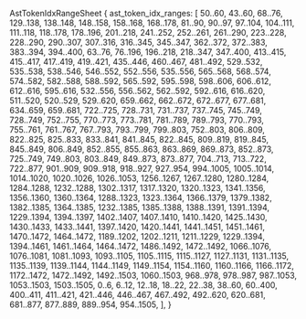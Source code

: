 AstTokenIdxRangeSheet {
    ast_token_idx_ranges: [
        50..60,
        43..60,
        68..76,
        129..138,
        138..148,
        148..158,
        158..168,
        168..178,
        81..90,
        90..97,
        97..104,
        104..111,
        111..118,
        118..178,
        178..196,
        201..218,
        241..252,
        252..261,
        261..290,
        223..228,
        228..290,
        290..307,
        307..316,
        316..345,
        345..347,
        362..372,
        372..383,
        383..394,
        394..400,
        63..76,
        76..196,
        196..218,
        218..347,
        347..400,
        413..415,
        415..417,
        417..419,
        419..421,
        435..446,
        460..467,
        481..492,
        529..532,
        535..538,
        538..546,
        546..552,
        552..556,
        535..556,
        565..568,
        568..574,
        574..582,
        582..588,
        588..592,
        565..592,
        595..598,
        598..606,
        606..612,
        612..616,
        595..616,
        532..556,
        556..562,
        562..592,
        592..616,
        616..620,
        511..520,
        520..529,
        529..620,
        659..662,
        662..672,
        672..677,
        677..681,
        634..659,
        659..681,
        722..725,
        728..731,
        731..737,
        737..745,
        745..749,
        728..749,
        752..755,
        770..773,
        773..781,
        781..789,
        789..793,
        770..793,
        755..761,
        761..767,
        767..793,
        793..799,
        799..803,
        752..803,
        806..809,
        822..825,
        825..833,
        833..841,
        841..845,
        822..845,
        809..819,
        819..845,
        845..849,
        806..849,
        852..855,
        855..863,
        863..869,
        869..873,
        852..873,
        725..749,
        749..803,
        803..849,
        849..873,
        873..877,
        704..713,
        713..722,
        722..877,
        901..909,
        909..918,
        918..927,
        927..954,
        994..1005,
        1005..1014,
        1014..1020,
        1020..1026,
        1026..1053,
        1256..1267,
        1267..1280,
        1280..1284,
        1284..1288,
        1232..1288,
        1302..1317,
        1317..1320,
        1320..1323,
        1341..1356,
        1356..1360,
        1360..1364,
        1288..1323,
        1323..1364,
        1366..1379,
        1379..1382,
        1382..1385,
        1364..1385,
        1232..1385,
        1385..1388,
        1388..1391,
        1391..1394,
        1229..1394,
        1394..1397,
        1402..1407,
        1407..1410,
        1410..1420,
        1425..1430,
        1430..1433,
        1433..1441,
        1397..1420,
        1420..1441,
        1441..1451,
        1451..1461,
        1470..1472,
        1464..1472,
        1189..1202,
        1202..1211,
        1211..1229,
        1229..1394,
        1394..1461,
        1461..1464,
        1464..1472,
        1486..1492,
        1472..1492,
        1066..1076,
        1076..1081,
        1081..1093,
        1093..1105,
        1105..1115,
        1115..1127,
        1127..1131,
        1131..1135,
        1135..1139,
        1139..1144,
        1144..1149,
        1149..1154,
        1154..1160,
        1160..1166,
        1166..1172,
        1172..1472,
        1472..1492,
        1492..1503,
        1060..1503,
        968..978,
        978..987,
        987..1053,
        1053..1503,
        1503..1505,
        0..6,
        6..12,
        12..18,
        18..22,
        22..38,
        38..60,
        60..400,
        400..411,
        411..421,
        421..446,
        446..467,
        467..492,
        492..620,
        620..681,
        681..877,
        877..889,
        889..954,
        954..1505,
    ],
}